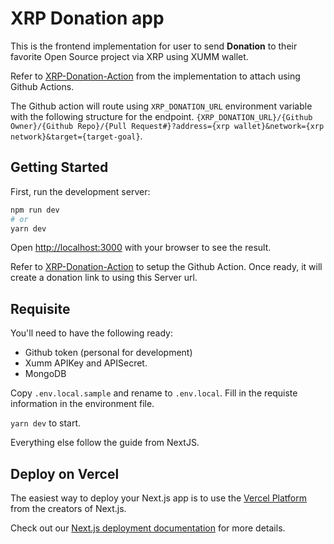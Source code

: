 # XRP Donation app

This is the frontend implementation for user to send **Donation** to their favorite Open Source project via XRP using XUMM wallet.

Refer to [XRP-Donation-Action](https://github.com/blueorbitz/xrp-donation-action) from the implementation to attach using Github Actions.

The Github action will route using `XRP_DONATION_URL` environment variable with the following structure for the endpoint.
`{XRP_DONATION_URL}/{Github Owner}/{Github Repo}/{Pull Request#}?address={xrp wallet}&network={xrp network}&target={target-goal}`.

## Getting Started

First, run the development server:

```bash
npm run dev
# or
yarn dev
```

Open [http://localhost:3000](http://localhost:3000) with your browser to see the result.

Refer to [XRP-Donation-Action](https://github.com/blueorbitz/xrp-donation-action) to setup the Github Action. Once ready, it will create a donation link to using this Server url.

## Requisite

You'll need to have the following ready:
- Github token (personal for development)
- Xumm APIKey and APISecret.
- MongoDB

Copy `.env.local.sample` and rename to `.env.local`. Fill in the requiste information in the environment file.

`yarn dev` to start.

Everything else follow the guide from NextJS.

## Deploy on Vercel

The easiest way to deploy your Next.js app is to use the [Vercel Platform](https://vercel.com/new?utm_medium=default-template&filter=next.js&utm_source=create-next-app&utm_campaign=create-next-app-readme) from the creators of Next.js.

Check out our [Next.js deployment documentation](https://nextjs.org/docs/deployment) for more details.
